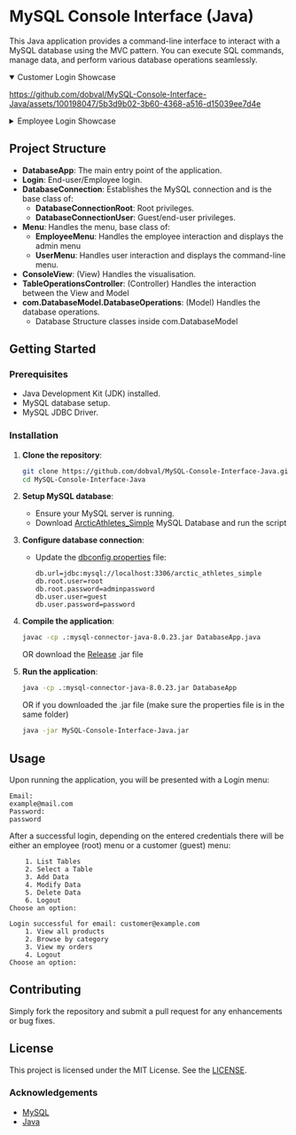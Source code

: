 # MySQL Console Interface (Java)

This Java application provides a command-line interface to interact with a MySQL database using the MVC pattern. You can execute SQL commands, manage data, and perform various database operations seamlessly.

<details open>
  <summary>Customer Login Showcase</summary>
	
  https://github.com/dobval/MySQL-Console-Interface-Java/assets/100198047/5b3d9b02-3b60-4368-a516-d15039ee7d4e

</details>
<details>
  <summary>Employee Login Showcase</summary>
	
  https://github.com/dobval/MySQL-Console-Interface-Java/assets/100198047/151f9b7b-b7b8-4aa1-b3c4-182ed79db5b0

</details>



## Project Structure

- **DatabaseApp**: The main entry point of the application.
- **Login**: End-user/Employee login.
- **DatabaseConnection**: Establishes the MySQL connection and is the base class of:
  - **DatabaseConnectionRoot**: Root privileges.
  - **DatabaseConnectionUser**: Guest/end-user privileges.
- **Menu**: Handles the menu, base class of:
  - **EmployeeMenu**: Handles the employee interaction and displays the admin menu
  - **UserMenu**: Handles user interaction and displays the command-line menu.
- **ConsoleView**: (View) Handles the visualisation.
- **TableOperationsController**: (Controller) Handles the interaction between the View and Model
- **com.DatabaseModel.DatabaseOperations**: (Model) Handles the database operations.
	- Database Structure classes inside com.DatabaseModel

## Getting Started

### Prerequisites

- Java Development Kit (JDK) installed.
- MySQL database setup.
- MySQL JDBC Driver.

### Installation

1. **Clone the repository**:
   ```bash
   git clone https://github.com/dobval/MySQL-Console-Interface-Java.git
   cd MySQL-Console-Interface-Java
   ```

2. **Setup MySQL database**:
    - Ensure your MySQL server is running.
    - Download [ArcticAthletes_Simple](arctic_athletes_simple.sql) MySQL Database and run the script

3. **Configure database connection**:
    - Update the [dbconfig.properties](dbconfig.properties) file:
      ```
      db.url=jdbc:mysql://localhost:3306/arctic_athletes_simple
      db.root.user=root
      db.root.password=adminpassword
      db.user.user=guest
      db.user.password=password
      ```

4. **Compile the application**:
   ```bash
   javac -cp .:mysql-connector-java-8.0.23.jar DatabaseApp.java
   ```
   OR download the [Release](https://github.com/dobval/MySQL-Console-Interface-Java/releases) .jar file
   

6. **Run the application**:
   ```bash
   java -cp .:mysql-connector-java-8.0.23.jar DatabaseApp
   ```
   OR if you downloaded the .jar file (make sure the properties file is in the same folder)
   ```bash
   java -jar MySQL-Console-Interface-Java.jar
   ```

## Usage

Upon running the application, you will be presented with a Login menu:

```plaintext
Email: 
example@mail.com
Password: 
password
```

After a successful login, depending on the entered credentials there will be either an employee (root) menu or a customer (guest) menu:

```
   	1. List Tables
	2. Select a Table
	3. Add Data
	4. Modify Data
	5. Delete Data
	6. Logout
Choose an option:
```
```
Login successful for email: customer@example.com
	1. View all products
	2. Browse by category
	3. View my orders
	4. Logout
Choose an option: 
```

## Contributing

Simply fork the repository and submit a pull request for any enhancements or bug fixes.

## License

This project is licensed under the MIT License. See the [LICENSE](LICENSE).

### Acknowledgements

- [MySQL](https://www.mysql.com/)
- [Java](https://www.oracle.com/java/)
